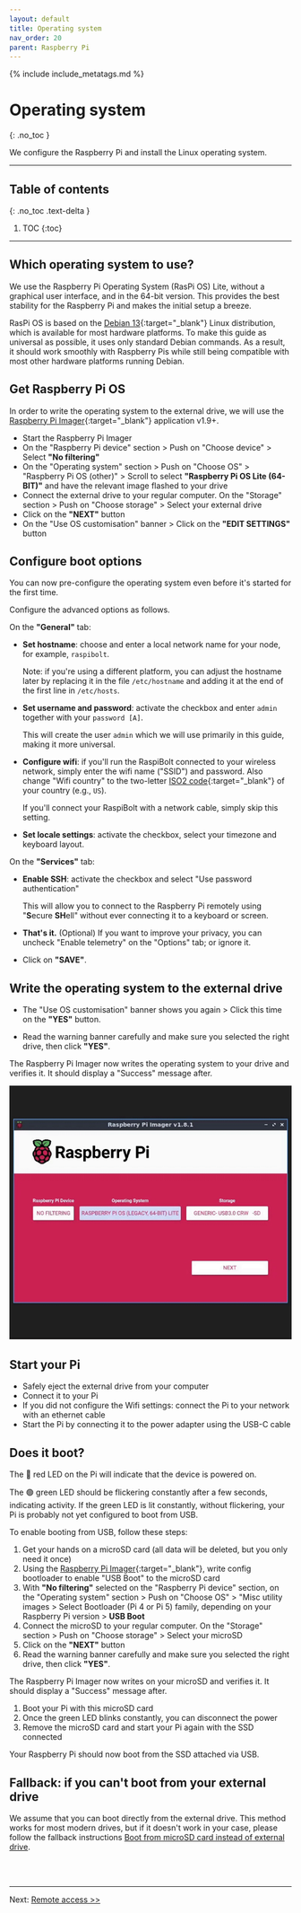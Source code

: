 ```yaml
---
layout: default
title: Operating system
nav_order: 20
parent: Raspberry Pi
---
```

<!-- markdownlint-disable MD014 MD022 MD025 MD033 MD040 -->
{% include include_metatags.md %}

# Operating system
{: .no_toc }

We configure the Raspberry Pi and install the Linux operating system.

---

## Table of contents
{: .no_toc .text-delta }

1. TOC
{:toc}

---

## Which operating system to use?

We use the Raspberry Pi Operating System (RasPi OS) Lite, without a graphical user interface, and in the 64-bit version.
This provides the best stability for the Raspberry Pi and makes the initial setup a breeze.

RasPi OS is based on the [Debian 13](https://www.debian.org/){:target="_blank"} Linux distribution, which is available for most hardware platforms.
To make this guide as universal as possible, it uses only standard Debian commands.
As a result, it should work smoothly with Raspberry Pis while still being compatible with most other hardware platforms running Debian.

## Get Raspberry Pi OS

In order to write the operating system to the external drive, we will use the [Raspberry Pi Imager](https://www.raspberrypi.com/software/){:target="_blank"} application v1.9+.

* Start the Raspberry Pi Imager
* On the "Raspberry Pi device" section > Push on "Choose device" > Select **"No filtering"**
* On the "Operating system" section > Push on "Choose OS" > "Raspberry Pi OS (other)" > Scroll to select **"Raspberry Pi OS Lite (64-BIT)"** and have the relevant image flashed to your drive
* Connect the external drive to your regular computer. On the "Storage" section > Push on "Choose storage" > Select your external drive
* Click on the **"NEXT"** button
* On the "Use OS customisation" banner > Click on the **"EDIT SETTINGS"** button

## Configure boot options

You can now pre-configure the operating system even before it's started for the first time.

Configure the advanced options as follows.

On the **"General"** tab:

* **Set hostname**: choose and enter a local network name for your node, for example, `raspibolt`.

  Note: if you're using a different platform, you can adjust the hostname later by replacing it in the file `/etc/hostname` and adding it at the end of the first line in `/etc/hosts`.

* **Set username and password**: activate the checkbox and enter `admin` together with your `password [A]`.

  This will create the user `admin` which we will use primarily in this guide, making it more universal.

* **Configure wifi**: if you'll run the RaspiBolt connected to your wireless network, simply enter the wifi name ("SSID") and password.
  Also change "Wifi country" to the two-letter [ISO2 code](https://www.iso.org/obp/ui/#search){:target="_blank"} of your country (e.g., `US`).

  If you'll connect your RaspiBolt with a network cable, simply skip this setting.

* **Set locale settings**: activate the checkbox, select your timezone and keyboard layout.

On the **"Services"** tab:

* **Enable SSH**: activate the checkbox and select "Use password authentication"

  This will allow you to connect to the Raspberry Pi remotely using "**S**ecure **SH**ell" without ever connecting it to a keyboard or screen.

* **That's it.**
  (Optional) If you want to improve your privacy, you can uncheck "Enable telemetry" on the "Options" tab; or ignore it.

* Click on **"SAVE"**.

## Write the operating system to the external drive

* The "Use OS customisation" banner shows you again > Click this time on the **"YES"** button.

* Read the warning banner carefully and make sure you selected the right drive, then click **"YES"**.

The Raspberry Pi Imager now writes the operating system to your drive and verifies it.
It should display a "Success" message after.

![](../../images/gif_raspberry_pi_flash.gif)

## Start your Pi

* Safely eject the external drive from your computer
* Connect it to your Pi
* If you did not configure the Wifi settings: connect the Pi to your network with an ethernet cable
* Start the Pi by connecting it to the power adapter using the USB-C cable

## Does it boot?

The 🔴 red LED on the Pi will indicate that the device is powered on.

The 🟢 green LED should be flickering constantly after a few seconds, indicating activity.
If the green LED is lit constantly, without flickering, your Pi is probably not yet configured to boot from USB.

To enable booting from USB, follow these steps:

1. Get your hands on a microSD card (all data will be deleted, but you only need it once)
1. Using the [Raspberry Pi Imager](https://www.raspberrypi.com/software/){:target="_blank"}, write config bootloader to enable "USB Boot" to the microSD card
1. With **"No filtering"** selected on the "Raspberry Pi device" section, on the "Operating system" section > Push on "Choose OS" > "Misc utility images > Select Bootloader (Pi 4 or Pi 5) family, depending on your Raspberry Pi version > **USB Boot**
1. Connect the microSD to your regular computer. On the "Storage" section > Push on "Choose storage" > Select your microSD
1. Click on the **"NEXT"** button
1. Read the warning banner carefully and make sure you selected the right drive, then click **"YES"**.

The Raspberry Pi Imager now writes on your microSD and verifies it.
It should display a "Success" message after.

1. Boot your Pi with this microSD card
1. Once the green LED blinks constantly, you can disconnect the power
1. Remove the microSD card and start your Pi again with the SSD connected

Your Raspberry Pi should now boot from the SSD attached via USB.

## Fallback: if you can't boot from your external drive

We assume that you can boot directly from the external drive.
This method works for most modern drives, but if it doesn't work in your case, please follow the fallback instructions [Boot from microSD card instead of external drive](../bonus/raspberry-pi/boot-from-microsd-card.md).

<br /><br />

---

Next: [Remote access >>](remote-access.md)
